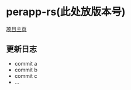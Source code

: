 # perapp-rs(此处放版本号)
[项目主页](https://github.com/shadow3aaa/perapp-rs)

## 更新日志
- commit a
- commit b
- commit c
- ...
